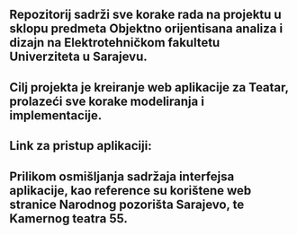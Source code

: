 ## Repozitorij sadrži sve korake rada na projektu u sklopu predmeta Objektno orijentisana analiza i dizajn na Elektrotehničkom fakultetu Univerziteta u Sarajevu. 
## Cilj projekta je kreiranje web aplikacije za Teatar, prolazeći sve korake modeliranja i implementacije.
## Link za pristup aplikaciji:
## Prilikom osmišljanja sadržaja interfejsa aplikacije, kao reference su korištene web stranice Narodnog pozorišta Sarajevo, te Kamernog teatra 55.
